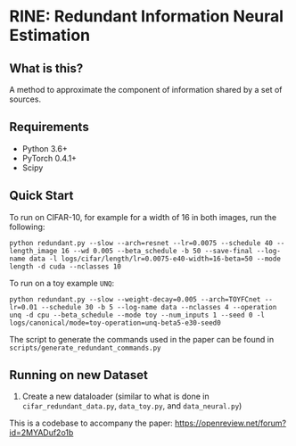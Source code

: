 # RINE: Redundant Information Neural Estimation

## What is this?

A method to approximate the component of information shared by a set of sources.

## Requirements

- Python 3.6+
- PyTorch 0.4.1+
- Scipy

## Quick Start

To run on CIFAR-10, for example for a width of 16 in both images, run the following:

`python redundant.py --slow --arch=resnet --lr=0.0075 --schedule 40 --length_image 16 --wd 0.005 --beta_schedule -b 50 --save-final --log-name data -l logs/cifar/length/lr=0.0075-e40-width=16-beta=50 --mode length -d cuda --nclasses 10`

To run on a toy example `UNQ`:

`python redundant.py --slow --weight-decay=0.005 --arch=TOYFCnet --lr=0.01 --schedule 30 -b 5 --log-name data --nclasses 4 --operation unq -d cpu --beta_schedule --mode toy --num_inputs 1 --seed 0 -l logs/canonical/mode=toy-operation=unq-beta5-e30-seed0`

The script to generate the commands used in the paper can be found in `scripts/generate_redundant_commands.py`

## Running on new Dataset

1. Create a new dataloader (similar to what is done in `cifar_redundant_data.py`, `data_toy.py`, and `data_neural.py`)

This is a codebase to accompany the paper: https://openreview.net/forum?id=2MYADuf2o1b

